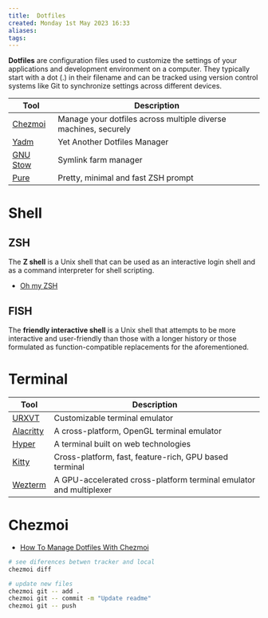 ```yaml
---
title:  Dotfiles
created: Monday 1st May 2023 16:33
aliases: 
tags: 
---
```

**Dotfiles** are configuration files used to customize the settings of your applications and development environment on a computer. They typically start with a dot (.) in their filename and can be tracked using version control systems like Git to synchronize settings across different devices.

| Tool                                           | Description                                                     |
| ---------------------------------------------- | --------------------------------------------------------------- |
| [Chezmoi](https://www.chezmoi.io/)             | Manage your dotfiles across multiple diverse machines, securely |
| [Yadm](https://yadm.io/)                       | Yet Another Dotfiles Manager                                    |
| [GNU Stow](https://www.gnu.org/software/stow/) | Symlink farm manager                                            |
| [Pure](https://github.com/sindresorhus/pure)   | Pretty, minimal and fast ZSH prompt                             |
# Shell

## ZSH

The **Z shell** is a Unix shell that can be used as an interactive login shell and as a command interpreter for shell scripting.

- [Oh my ZSH](https://ohmyz.sh/)
## FISH

The **friendly interactive shell** is a Unix shell that attempts to be more interactive and user-friendly than those with a longer history or those formulated as function-compatible replacements for the aforementioned.
# Terminal

| Tool                                                   | Description                                                        |
| ------------------------------------------------------ | ------------------------------------------------------------------ |
| [URXVT](https://wiki.archlinux.org/title/Rxvt-unicode) | Customizable terminal emulator                                     |
| [Alacritty](https://github.com/alacritty/alacritty)    | A cross-platform, OpenGL terminal emulator                         |
| [Hyper](https://github.com/vercel/hyper)               | A terminal built on web technologies                               |
| [Kitty](https://github.com/kovidgoyal/kitty)           | Cross-platform, fast, feature-rich, GPU based terminal             |
| [Wezterm](https://github.com/wez/wezterm)              | A GPU-accelerated cross-platform terminal emulator and multiplexer |
# Chezmoi

- [How To Manage Dotfiles With Chezmoi](https://jerrynsh.com/how-to-manage-dotfiles-with-chezmoi/)

```bash
# see diferences betwen tracker and local
chezmoi diff

# update new files
chezmoi git -- add .
chezmoi git -- commit -m "Update readme"
chezmoi git -- push
```